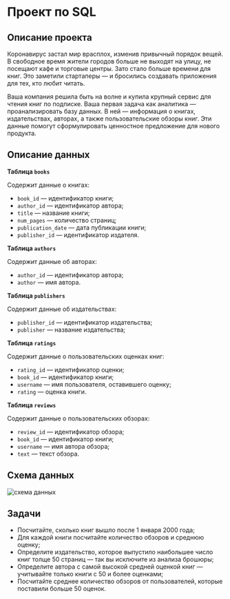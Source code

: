 # Проект по SQL

## Описание проекта


Коронавирус застал мир врасплох, изменив привычный порядок вещей. В свободное время жители городов больше не выходят на улицу, не посещают кафе и торговые центры. Зато стало больше времени для книг. Это заметили стартаперы — и бросились создавать приложения для тех, кто любит читать.

Ваша компания решила быть на волне и купила крупный сервис для чтения книг по подписке. Ваша первая задача как аналитика — проанализировать базу данных. В ней — информация о книгах, издательствах, авторах, а также пользовательские обзоры книг. Эти данные помогут сформулировать ценностное предложение для нового продукта.


## Описание данных

**Таблица `books`**

Содержит данные о книгах:
* `book_id` — идентификатор книги;
* `author_id` — идентификатор автора;
* `title` — название книги;
* `num_pages` — количество страниц;
* `publication_date` — дата публикации книги;
* `publisher_id` — идентификатор издателя.


**Таблица `authors`**

Содержит данные об авторах:
* `author_id` — идентификатор автора;
* `author` — имя автора.

**Таблица `publishers`**

Содержит данные об издательствах:
* `publisher_id` — идентификатор издательства;
* `publisher` — название издательства;

**Таблица `ratings`**

Содержит данные о пользовательских оценках книг:
* `rating_id` — идентификатор оценки;
* `book_id` — идентификатор книги;
* `username` — имя пользователя, оставившего оценку;
* `rating` — оценка книги.

**Таблица ``reviews``**

Содержит данные о пользовательских обзорах:
* `review_id` — идентификатор обзора;
* `book_id` — идентификатор книги;
* `username` — имя автора обзора;
* `text` — текст обзора.


## Схема данных

![схема данных](https://pictures.s3.yandex.net/resources/scheme_1589269096.png "Yandex")


## Задачи

- Посчитайте, сколько книг вышло после 1 января 2000 года;
- Для каждой книги посчитайте количество обзоров и среднюю оценку;
- Определите издательство, которое выпустило наибольшее число книг толще 50 страниц — так вы исключите из анализа брошюры;
- Определите автора с самой высокой средней оценкой книг — учитывайте только книги с 50 и более оценками;
- Посчитайте среднее количество обзоров от пользователей, которые поставили больше 50 оценок.

